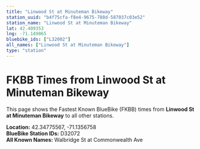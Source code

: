 ```yaml
---
title: "Linwood St at Minuteman Bikeway"
station_uuid: "b4f75cfa-f8e4-9675-788d-587037c03e52"
station_name: "Linwood St at Minuteman Bikeway"
lat: 42.409353
lng: -71.149065
bluebike_ids: ["L32002"]
all_names: ["Linwood St at Minuteman Bikeway"]
type: "station"
---
```


# FKBB Times from Linwood St at Minuteman Bikeway

This page shows the Fastest Known BlueBike (FKBB) times from **Linwood St at Minuteman Bikeway** to all other stations.

**Location:** 42.34775567, -71.1356758  
**BlueBike Station IDs:** D32072  
**All Known Names:** Walbridge St at Commonwealth Ave


